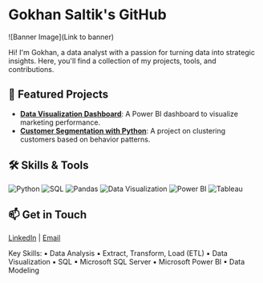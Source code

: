 # Gokhan Saltik's GitHub
![Banner Image](Link to banner)

Hi! I'm Gokhan, a data analyst with a passion for turning data into strategic insights. Here, you'll find a collection of my projects, tools, and contributions.

## 🌟 Featured Projects
- **[Data Visualization Dashboard](Link)**: A Power BI dashboard to visualize marketing performance.
- **[Customer Segmentation with Python](Link)**: A project on clustering customers based on behavior patterns.

## 🛠️ Skills & Tools
![Python](https://img.shields.io/badge/Python-3776AB?style=for-the-badge&logo=python&logoColor=white) ![SQL](https://img.shields.io/badge/SQL-4479A1?style=for-the-badge&logo=postgresql&logoColor=white)
![Pandas](https://img.shields.io/badge/Pandas-150458?style=for-the-badge&logo=pandas&logoColor=white)
![Data Visualization](https://img.shields.io/badge/Data%20Visualization-F2C811?style=for-the-badge&logo=tableau&logoColor=black)
![Power BI](https://img.shields.io/badge/Power%20BI-F2C811?style=for-the-badge&logo=power-bi&logoColor=black)
![Tableau](https://img.shields.io/badge/Tableau-E97627?style=for-the-badge&logo=tableau&logoColor=white)

## 📫 Get in Touch
[LinkedIn]([Link](https://www.linkedin.com/in/gokhansaltik/)) | [Email](mailto:gokhansaltik@gmail.com)


 
Key Skills:
▪ Data Analysis
▪ Extract, Transform, Load (ETL)
▪ Data Visualization
▪ SQL
▪ Microsoft SQL Server
▪ Microsoft Power BI
▪ Data Modeling
